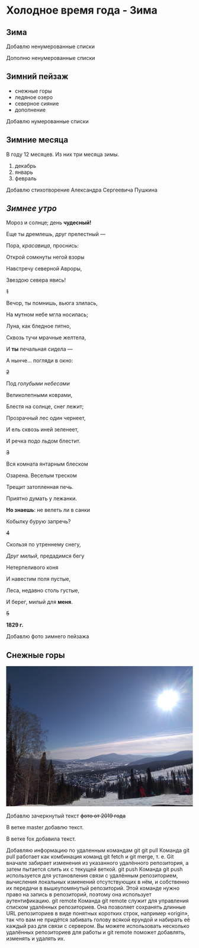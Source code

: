 # Холодное время года - Зима 

## Зима

Добавлю ненумерованные списки

Дополню ненумерованные списки

## Зимний пейзаж

* снежные горы
* ледяное озеро
* северное сияние
* дополнение 

Добавлю нумерованные списки

## Зимние месяца
В году 12 месяцев. Из них три месяца зимы.
1. декабрь
2. январь
3. февраль

Добавлю стихотворение Александра Сергеевича Пушкина

## *Зимнее утро*

Мороз и солнце; день **чудесный!**

Еще ты дремлешь, друг прелестный —

Пора, *красавица*, проснись:

Открой сомкнуты негой взоры

Навстречу северной Авроры,

Звездою севера явись!

~~1~~

Вечор, ты помнишь, вьюга злилась,

На мутном небе мгла носилась;

Луна, как бледное пятно,

Сквозь тучи мрачные желтела,

И **ты** печальная сидела —

А нынче… погляди в окно:

~~2~~

Под *голубыми небесами*

Великолепными коврами,

Блестя на солнце, снег лежит;

Прозрачный лес один чернеет,

И ель сквозь иней зеленеет,

И речка подо льдом блестит.

~~3~~

Вся комната янтарным блеском

Озарена. Веселым треском

Трещит затопленная печь.

Приятно думать у лежанки.

**Но знаешь**: не велеть ли в санки

Кобылку бурую запречь?

~~4~~

Скользя по утреннему снегу,

*Друг милый*, предадимся бегу

Нетерпеливого коня

И навестим поля пустые,

Леса, недавно столь густые,

И берег, милый для **меня**.

~~5~~

**1829 г.**

Добавлю фото зимнего пейзажа

## **Снежные горы**

![winter](зима.jpg)

Добавлю зачеркнутый текст
~~фото от 2019 года~~

В ветке master добавлю текст.



В ветке fox добавила текст.


Добавляю информацию по удаленным командам git
git pull
Команда git pull работает как комбинация команд git fetch и git merge, т. е. Git вначале забирает изменения из указанного удалённого репозитория, а затем пытается слить их с текущей веткой.
git push
Команда git push используется для установления связи с удалённым репозиторием, вычисления локальных изменений отсутствующих в нём, и собственно их передачи в вышеупомянутый репозиторий. Этой команде нужно право на запись в репозиторий, поэтому она использует аутентификацию.
git remote
Команда git remote служит для управления списком удалённых репозиториев. Она позволяет сохранять длинные URL репозиториев в виде понятных коротких строк, например «origin», так что вам не придётся забивать голову всякой ерундой и набирать её каждый раз для связи с сервером. Вы можете использовать несколько удалённых репозиториев для работы и git remote поможет добавлять, изменять и удалять их.